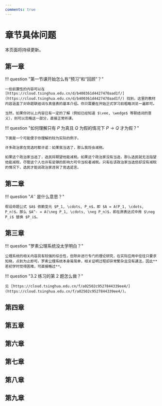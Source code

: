 ```yaml
---
comments: true
---
```


# 章节具体问题

本页面将持续更新。

## 第一章

!!! question "第一节课开始怎么有“预习”和“回顾”？"

    一些前置性的内容可以在 [https://cloud.tsinghua.edu.cn/d/b400361d4427470aad1f/](https://cloud.tsinghua.edu.cn/d/b400361d4427470aad1f/) 找到，这里的教材内容涵盖了对命题联结词与真值表的基本介绍。你只需要在开始正式学习前粗略浏览一遍即可。

    当然，如果你对以上内容已有一定的了解（例如已经知道 $\vee, \wedge$ 等联结词的意义），则可以忽略这一部分，直接正常听课。

!!! question "如何理解只有 $P$ 为真且 $Q$ 为假的情况下 $P \rightarrow Q$ 才为假？"

    下面是一个可能便于你理解的较为实际的例子。
    
    许多政治家在竞选时都许诺：如果我当选了，那么我将会减税。
    
    如果这个政治家当选了，选民将期望他能减税。如果这个政治家没有当选，那么选民就无法指望他能减税，尽管这个人也许有足够的影响力可令当权者减税。只有在该政治家当选但却没有减税的情况下，选民才能说政治家违背了竞选诺言。

## 第二章

!!! question "$A^-$ 是什么意思？"

    假设命题公式 $A$ 依赖变元 $P_1, \cdots, P_n$，即 $A = A(P_1, \cdots, P_n)$，那么 $A^- = A(\neg P_1, \cdots, \neg P_n)$，即在原表达式中用 $\neg P_i$ 替换 $P_i$。

## 第三章

!!! question "罗素公理系统没太学明白？"

    公理系统的相关内容具有较强的综合性，但除非进行专门的理论研究，在实际应用中往往只要求知晓，点到为止即可。罗素公理系统本身虽简单，相关证明过程却异常繁杂且没有通法，因此**若初学时觉得困难，可直接略过**。

!!! question "3.2 练习的第 2 题怎么做？"

    见 [https://cloud.tsinghua.edu.cn/f/a02502c9527844339ee4/](https://cloud.tsinghua.edu.cn/f/a02502c9527844339ee4/)。

## 第四章

## 第五章

## 第六章

## 第七章

## 第八章

## 第九章